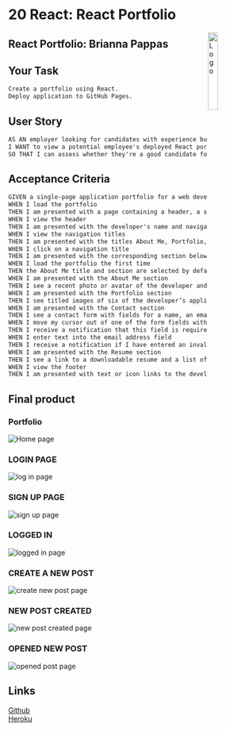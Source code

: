 # 20 React: React Portfolio

<img alt="Logo" align="right" src="https://create-react-app.dev/img/logo.svg" width="20%" />

## React Portfolio: Brianna Pappas

## Your Task
```md
Create a portfolio using React. 
Deploy application to GitHub Pages. 
```
## User Story

```md
AS AN employer looking for candidates with experience building single-page applications
I WANT to view a potential employee's deployed React portfolio of work samples
SO THAT I can assess whether they're a good candidate for an open position
```

## Acceptance Criteria

```md
GIVEN a single-page application portfolio for a web developer
WHEN I load the portfolio
THEN I am presented with a page containing a header, a section for content, and a footer
WHEN I view the header
THEN I am presented with the developer's name and navigation with titles corresponding to different sections of the portfolio
WHEN I view the navigation titles
THEN I am presented with the titles About Me, Portfolio, Contact, and Resume, and the title corresponding to the current section is highlighted
WHEN I click on a navigation title
THEN I am presented with the corresponding section below the navigation without the page reloading and that title is highlighted
WHEN I load the portfolio the first time
THEN the About Me title and section are selected by default
WHEN I am presented with the About Me section
THEN I see a recent photo or avatar of the developer and a short bio about them
WHEN I am presented with the Portfolio section
THEN I see titled images of six of the developer’s applications with links to both the deployed applications and the corresponding GitHub repositories
WHEN I am presented with the Contact section
THEN I see a contact form with fields for a name, an email address, and a message
WHEN I move my cursor out of one of the form fields without entering text
THEN I receive a notification that this field is required
WHEN I enter text into the email address field
THEN I receive a notification if I have entered an invalid email address
WHEN I am presented with the Resume section
THEN I see a link to a downloadable resume and a list of the developer’s proficiencies
WHEN I view the footer
THEN I am presented with text or icon links to the developer’s GitHub and LinkedIn profiles, and their profile on a third platform (Stack Overflow, Twitter)
```
## Final product

### Portfolio
![Home page](assets/homepage.png)

### LOGIN PAGE
![log in page](assets/login.png)

### SIGN UP PAGE
![sign up page](assets/signup.png)

### LOGGED IN 
![logged in page](assets/loggedin.png)

### CREATE A NEW POST
![create new post page](assets/newpost.png)

### NEW POST CREATED
![new post created page](assets/newpostcreated.png)

### OPENED NEW POST
![opened post page](assets/newpostopened.png)

## Links

 [Github](https://github.com/bripap)  
 [Heroku](https://polar-chamber-71511.herokuapp.com/)
